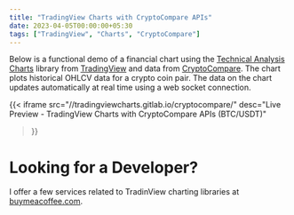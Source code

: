 ```yaml
---
title: "TradingView Charts with CryptoCompare APIs"
date: 2023-04-05T00:00:00+05:30
tags: ["TradingView", "Charts", "CryptoCompare"]
---
```


Below is a functional demo of a financial chart using the [Technical Analysis Charts](https://www.tradingview.com/HTML5-stock-forex-bitcoin-charting-library/?feature=technical-analysis-charts) library from [TradingView](https://www.tradingview.com/) and data from [CryptoCompare](https://developers.cryptocompare.com/). The chart plots historical OHLCV data for a crypto coin pair. The data on the chart updates automatically at real time using a web socket connection. 

{{< iframe 
    src="//tradingviewcharts.gitlab.io/cryptocompare/"
    desc="Live Preview - TradingView Charts with CryptoCompare APIs (BTC/USDT)"
>}}

# Looking for a Developer?
I offer a few services related to TradinView charting libraries at [buymeacoffee.com](https://www.buymeacoffee.com/abskmj/commissions).
